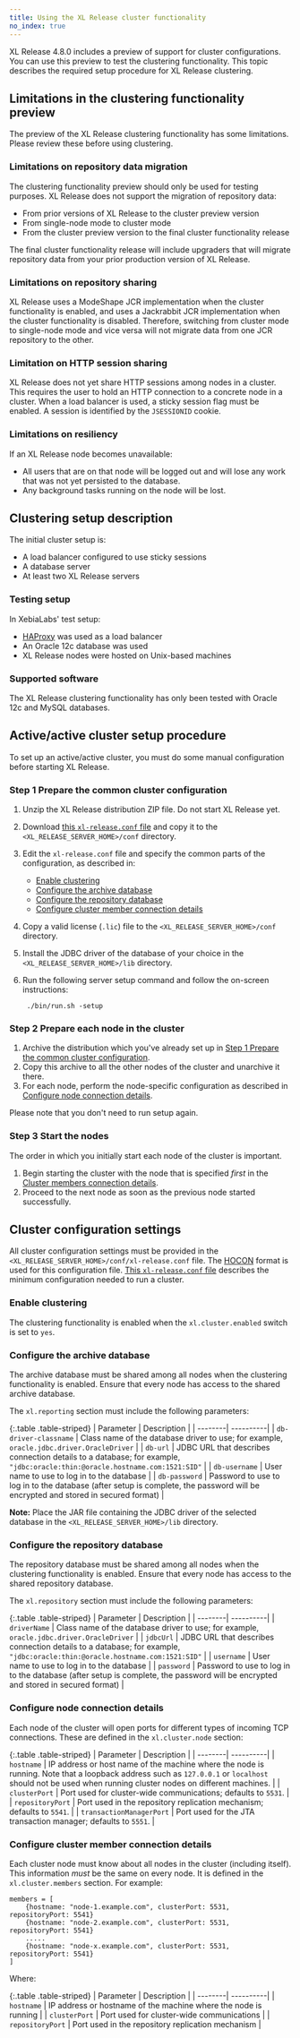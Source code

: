 ```yaml
---
title: Using the XL Release cluster functionality
no_index: true
---
```


XL Release 4.8.0 includes a preview of support for cluster configurations. You can use this preview to test the clustering functionality. This topic describes the required setup procedure for XL Release clustering.

## Limitations in the clustering functionality preview

The preview of the XL Release clustering functionality has some limitations. Please review these before using clustering.

### Limitations on repository data migration

The clustering functionality preview should only be used for testing purposes. XL Release does not support the migration of repository data:

* From prior versions of XL Release to the cluster preview version
* From single-node mode to cluster mode
* From the cluster preview version to the final cluster functionality release

The final cluster functionality release will include upgraders that will migrate repository data from your prior production version of XL Release.

### Limitations on repository sharing

XL Release uses a ModeShape JCR implementation when the cluster functionality is enabled, and uses a Jackrabbit JCR implementation when the cluster functionality is disabled. Therefore, switching from cluster mode to single-node mode and vice versa will not migrate data from one JCR repository to the other.

### Limitation on HTTP session sharing

XL Release does not yet share HTTP sessions among nodes in a cluster. This requires the user to hold an HTTP connection to a concrete node in a cluster. When a load balancer is used, a sticky session flag must be enabled. A session is identified by the `JSESSIONID` cookie.

### Limitations on resiliency

If an XL Release node becomes unavailable:

* All users that are on that node will be logged out and will lose any work that was not yet persisted to the database.
* Any background tasks running on the node will be lost.

## Clustering setup description

The initial cluster setup is:

* A load balancer configured to use sticky sessions
* A database server
* At least two XL Release servers

### Testing setup

In XebiaLabs' test setup:

* [HAProxy](http://www.haproxy.org/) was used as a load balancer
* An Oracle 12c database was used
* XL Release nodes were hosted on Unix-based machines

### Supported software

The XL Release clustering functionality has only been tested with Oracle 12c and MySQL databases.

## Active/active cluster setup procedure

To set up an active/active cluster, you must do some manual configuration before starting XL Release.

### Step 1 Prepare the common cluster configuration

1. Unzip the XL Release distribution ZIP file. Do not start XL Release yet.
1. Download [this `xl-release.conf` file](cluster/xl-release.conf) and copy it to the `<XL_RELEASE_SERVER_HOME>/conf` directory.
1. Edit the `xl-release.conf` file and specify the common parts of the configuration, as described in:
    * [Enable clustering](#enable-clustering)
    * [Configure the archive database](#configure-the-archive-database)
    * [Configure the repository database](#configure-the-repository-database)
    * [Configure cluster member connection details](#configure-cluster-member-connection-details)
1. Copy a valid license (`.lic`) file to the `<XL_RELEASE_SERVER_HOME>/conf` directory.
1. Install the JDBC driver of the database of your choice in the `<XL_RELEASE_SERVER_HOME>/lib` directory.
1. Run the following server setup command and follow the on-screen instructions:

        ./bin/run.sh -setup

### Step 2 Prepare each node in the cluster

1. Archive the distribution which you've already set up in [Step 1 Prepare the common cluster configuration](#step-1-prepare-the-common-cluster-configuration).
1. Copy this archive to all the other nodes of the cluster and unarchive it there.
1. For each node, perform the node-specific configuration as described in [Configure node connection details](#configure-node-connection-details).

 Please note that you don't need to run setup again.

### Step 3 Start the nodes

The order in which you initially start each node of the cluster is important.

1. Begin starting the cluster with the node that is specified *first* in the [Cluster members connection details](#cluster-members-connection-details).
1. Proceed to the next node as soon as the previous node started successfully.       

## Cluster configuration settings

All cluster configuration settings must be provided in the `<XL_RELEASE_SERVER_HOME>/conf/xl-release.conf` file. The [HOCON](https://github.com/typesafehub/config/blob/master/HOCON.md) format is used for this configuration file. [This `xl-release.conf` file](cluster/xl-release.conf) describes the minimum configuration needed to run a cluster.

### Enable clustering

The clustering functionality is enabled when the `xl.cluster.enabled` switch is set to `yes`.

### Configure the archive database

The archive database must be shared among all nodes when the clustering functionality is enabled. Ensure that every node has access to the shared archive database.

The `xl.reporting` section must include the following parameters:

{:.table .table-striped}
| Parameter | Description |
| --------| ----------|
| `db-driver-classname` | Class name of the database driver to use; for example, `oracle.jdbc.driver.OracleDriver` |
| `db-url` | JDBC URL that describes connection details to a database; for example, `"jdbc:oracle:thin:@oracle.hostname.com:1521:SID"` |
| `db-username` | User name to use to log in to the database |
| `db-password` | Password to use to log in to the database (after setup is complete, the password will be encrypted and stored in secured format) |

**Note:** Place the JAR file containing the JDBC driver of the selected database in the `<XL_RELEASE_SERVER_HOME>/lib` directory.

### Configure the repository database

The repository database must be shared among all nodes when the clustering functionality is enabled. Ensure that every node has access to the shared repository database.

The `xl.repository` section must include the following parameters:

{:.table .table-striped}
| Parameter | Description |
| --------| ----------|
| `driverName` | Class name of the database driver to use; for example, `oracle.jdbc.driver.OracleDriver` |
| `jdbcUrl` | JDBC URL that describes connection details to a database; for example, `"jdbc:oracle:thin:@oracle.hostname.com:1521:SID"` |
| `username` | User name to use to log in to the database |
| `password` | Password to use to log in to the database (after setup is complete, the password will be encrypted and stored in secured format) |

### Configure node connection details

Each node of the cluster will open ports for different types of incoming TCP connections. These are defined in the `xl.cluster.node` section:

{:.table .table-striped}
| Parameter | Description |
| --------| ----------|
| `hostname` | IP address or host name of the machine where the node is running. Note that a loopback address such as `127.0.0.1` or `localhost` should not be used when running cluster nodes on different machines. |
| `clusterPort` | Port used for cluster-wide communications; defaults to `5531`. |
| `repositoryPort` | Port used in the repository replication mechanism; defaults to `5541`. |
| `transactionManagerPort` | Port used for the JTA transaction manager; defaults to `5551`. |

### Configure cluster member connection details

Each cluster node must know about all nodes in the cluster (including itself). This information *must* be the same on every node. It is defined in the `xl.cluster.members` section. For example:

    members = [
        {hostname: "node-1.example.com", clusterPort: 5531, repositoryPort: 5541}
        {hostname: "node-2.example.com", clusterPort: 5531, repositoryPort: 5541}
        .....
        {hostname: "node-x.example.com", clusterPort: 5531, repositoryPort: 5541}
    ]

Where:

{:.table .table-striped}
| Parameter | Description |
| --------| ----------|
| `hostname` | IP address or hostname of the machine where the node is running |
| `clusterPort` | Port used for cluster-wide communications |
| `repositoryPort` | Port used in the repository replication mechanism |
